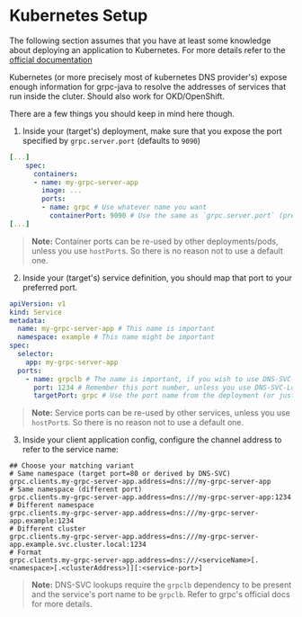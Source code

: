 # Kubernetes Setup

The following section assumes that you have at least some knowledge about deploying an application to Kubernetes.
For more details refer to the [official documentation](https://kubernetes.io/docs/home/)

Kubernetes (or more precisely most of kubernetes DNS provider's) expose enough information for grpc-java to resolve
the addresses of services that run inside the cluter. Should also work for OKD/OpenShift.

There are a few things you should keep in mind here though.

1. Inside your (target's) deployment, make sure that you expose the port specified by `grpc.server.port`
   (defaults to `9090`)

````yaml
[...]
    spec:
      containers:
      - name: my-grpc-server-app
        image: ...
        ports:
        - name: grpc # Use whatever name you want
          containerPort: 9090 # Use the same as `grpc.server.port` (prefer 80, 443 or 9090)
[...]
````

> **Note:** Container ports can be re-used by other deployments/pods, unless you use `hostPort`s.
> So there is no reason not to use a default one.

2. Inside your (target's) service definition, you should map that port to your preferred port.

````yaml
apiVersion: v1
kind: Service
metadata:
  name: my-grpc-server-app # This name is important
  namespace: example # This name might be important
spec:
  selector:
    app: my-grpc-server-app
  ports:
    - name: grpclb # The name is important, if you wish to use DNS-SVC-Lookups (must be grpclb)
      port: 1234 # Remember this port number, unless you use DNS-SVC-Lookups (prefer 80, 443 or 9090)
      targetPort: grpc # Use the port name from the deployment (or just the port number)
````

> **Note:** Service ports can be re-used by other services, unless you use `hostPort`s.
> So there is no reason not to use a default one.

3. Inside your client application config, configure the channel address to refer to the service name:

````properties
## Choose your matching variant
# Same namespace (target port=80 or derived by DNS-SVC)
grpc.clients.my-grpc-server-app.address=dns:///my-grpc-server-app
# Same namespace (different port)
grpc.clients.my-grpc-server-app.address=dns:///my-grpc-server-app:1234
# Different namespace
grpc.clients.my-grpc-server-app.address=dns:///my-grpc-server-app.example:1234
# Different cluster
grpc.clients.my-grpc-server-app.address=dns:///my-grpc-server-app.example.svc.cluster.local:1234
# Format
grpc.clients.my-grpc-server-app.address=dns:///<serviceName>[.<namespace>[.<clusterAddress>]][:<service-port>]
````

> **Note:** DNS-SVC lookups require the `grpclb` dependency to be present and the service's port name to be `grpclb`.
> Refer to grpc's official docs for more details.
